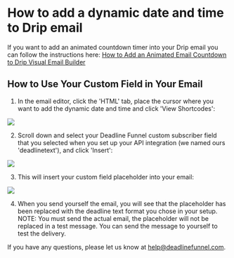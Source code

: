 # How to add a dynamic date and time to Drip email

If you want to add an animated countdown timer into your Drip email you can follow the instructions here: [How to Add an Animated Email Countdown to Drip Visual Email Builder](https://documentation.deadlinefunnel.com/article/565-how-to-add-%20email-countdown-code-to-drip-visual-builder)

## How to Use Your Custom Field in Your Email

1. In the email editor, click the 'HTML' tab, place the cursor where you want to add the dynamic date and time and click 'View Shortcodes':

![](https://d33v4339jhl8k0.cloudfront.net/docs/assets/53974d6ce4b0c76107b109d1/images/5a21d8070428637405653fa4/file-%20LPT1q5KuSZ.png)

2. Scroll down and select your Deadline Funnel custom subscriber field that you selected when you set up your API integration \(we named ours 'deadlinetext'\), and click 'Insert':

![](https://d33v4339jhl8k0.cloudfront.net/docs/assets/53974d6ce4b0c76107b109d1/images/5a21d8650428637405653fa8/file-9nLhQ1mtyT.png)

3. This will insert your custom field placeholder into your email:

![](https://d33v4339jhl8k0.cloudfront.net/docs/assets/53974d6ce4b0c76107b109d1/images/59d68ee62c7d3a40f0ed3b45/file-L1LQJIpxNU.png)

4. When you send yourself the email, you will see that the placeholder has been replaced with the deadline text format you chose in your setup. NOTE: You must send the actual email, the placeholder will not be replaced in a test message. You can send the message to yourself to test the delivery.

If you have any questions, please let us know at [help@deadlinefunnel.com](mailto:mailto:help@deadlinefunnel.com).

